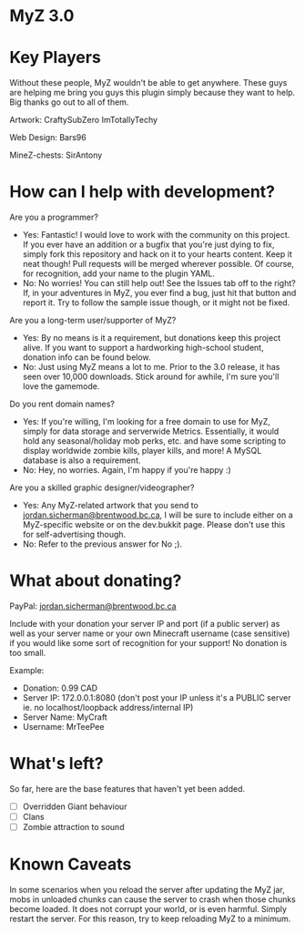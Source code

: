 MyZ 3.0
=======

Key Players
===========

Without these people, MyZ wouldn't be able to get anywhere. These guys are helping me bring you guys this plugin simply because they want to help. Big thanks go out to all of them.

Artwork:
CraftySubZero
ImTotallyTechy

Web Design:
Bars96

MineZ-chests:
SirAntony

How can I help with development?
================================

Are you a programmer?

* Yes: Fantastic! I would love to work with the community on this project. If you ever have an addition or a bugfix that you're just dying to fix, simply fork this repository and hack on it to your hearts content. Keep it neat though! Pull requests will be merged wherever possible. Of course, for recognition, add your name to the plugin YAML.
* No: No worries! You can still help out! See the Issues tab off to the right? If, in your adventures in MyZ, you ever find a bug, just hit that button and report it. Try to follow the sample issue though, or it might not be fixed. 

Are you a long-term user/supporter of MyZ?

* Yes: By no means is it a requirement, but donations keep this project alive. If you want to support a hardworking high-school student, donation info can be found below.
* No: Just using MyZ means a lot to me. Prior to the 3.0 release, it has seen over 10,000 downloads. Stick around for awhile, I'm sure you'll love the gamemode. 

Do you rent domain names?

* Yes: If you're willing, I'm looking for a free domain to use for MyZ, simply for data storage and serverwide Metrics. Essentially, it would hold any seasonal/holiday mob perks, etc. and have some scripting to display worldwide zombie kills, player kills, and more! A MySQL database is also a requirement.
* No: Hey, no worries. Again, I'm happy if you're happy :) 

Are you a skilled graphic designer/videographer?

* Yes: Any MyZ-related artwork that you send to jordan.sicherman@brentwood.bc.ca, I will be sure to include either on a MyZ-specific website or on the dev.bukkit page. Please don't use this for self-advertising though.
* No: Refer to the previous answer for No ;). 

What about donating?
====================

PayPal: jordan.sicherman@brentwood.bc.ca

Include with your donation your server IP and port (if a public server) as well as your server name or your own Minecraft username (case sensitive) if you would like some sort of recognition for your support! No donation is too small.

Example:

* Donation: 0.99 CAD
* Server IP: 172.0.0.1:8080 (don't post your IP unless it's a PUBLIC server ie. no localhost/loopback address/internal IP)
* Server Name: MyCraft
* Username: MrTeePee 

What's left?
============

So far, here are the base features that haven't yet been added.

- [ ] Overridden Giant behaviour
- [ ] Clans
- [ ] Zombie attraction to sound

Known Caveats
=============

In some scenarios when you reload the server after updating the MyZ jar, mobs in unloaded chunks can cause the server to crash when those chunks become loaded. It does not corrupt your world, or is even harmful. Simply restart the server. For this reason, try to keep reloading MyZ to a minimum. 